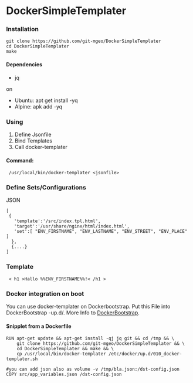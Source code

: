 # DockerSimpleTemplater

### Installation
```
git clone https://github.com/git-mgeo/DockerSimpleTemplater
cd DockerSimpleTemplater
make
```

#### Dependencies
* jq

on
*  Ubuntu: apt get install -yq
*  Alpine: apk add -yq


### Using

1. Define Jsonfile
2. Bind Templates 
3. Call docker-templater

#### Command:
```
 /usr/local/bin/docker-templater <jsonfile>
```


### Define Sets/Configurations
JSON
```
[
 {
   'template':'/src/index.tpl.html',
   'target':'/usr/share/nginx/html/index.html',
   'set':[ "ENV_FIRSTNAME", "ENV_LASTNAME", "ENV_STREET", "ENV_PLACE" ]
  },
  {....}
]
```

### Template
```
 < h1 >Hallo %%ENV_FIRSTNAME%%!< /h1 >
```

### Docker integration on boot
You can use docker-templater on Dockerbootstrap. Put this File into DockerBootstrap -up.d/.
More Info to [DockerBootstrap](https://github.com/git-mgeo/DockerBootstrap).

#### Snipplet from a Dockerfile
```
RUN apt-get update && apt-get install -qj jq git && cd /tmp && \
    git clone https://github.com/git-mgeo/DockerSimpleTemplater && \
    cd DockerSimpleTemplater && make && \
    cp /usr/local/bin/docker-templater /etc/docker/up.d/010_docker-templater.sh

#you can add json also as volume -v /tmp/bla.json:/dst-config.json
COPY src/app_variables.json /dst-config.json
```

